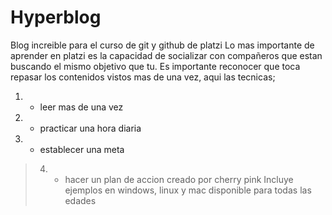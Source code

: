 # Hyperblog
Blog increible para el curso de git y github de platzi
Lo mas importante de aprender en platzi es la capacidad de socializar con compañeros que estan buscando el mismo objetivo que tu. Es importante reconocer que toca repasar los contenidos vistos mas de una vez, aqui las tecnicas;
1. - leer mas de una vez
2. - practicar una hora diaria
3. - establecer una meta
> 4. - hacer un plan de accion
creado por cherry pink
Incluye ejemplos en windows, linux y mac
disponible para todas las edades
